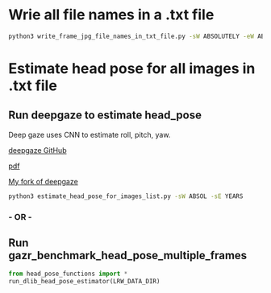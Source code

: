 # Wrie all file names in a .txt file

```sh
python3 write_frame_jpg_file_names_in_txt_file.py -sW ABSOLUTELY -eW ABUSE
```

# Estimate head pose for all images in .txt file

## Run deepgaze to estimate head_pose

Deep gaze uses CNN to estimate roll, pitch, yaw.

[deepgaze GitHub](https://github.com/mpatacchiola/deepgaze)

[pdf](https://mpatacchiola.github.io/doc/Head%20Pose%20Estimation%20in%20the%20Wild%20using%20Convolutional%20Neural%20Networks%20and%20Adaptive%20Gradient%20Methods%20-%20Patacchiola%20and%20Cangelosi%20-%202017.pdf)

[My fork of deepgaze](https://github.com/voletiv/deepgaze)

```sh
python3 estimate_head_pose_for_images_list.py -sW ABSOL -sE YEARS
```

### - OR -

## Run gazr_benchmark_head_pose_multiple_frames

```python
from head_pose_functions import *
run_dlib_head_pose_estimator(LRW_DATA_DIR)
```
